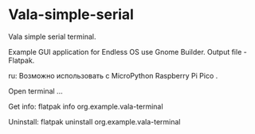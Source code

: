 # Vala-simple-serial
Vala simple serial terminal.

Example GUI application for Endless OS use Gnome Builder.
Output file - Flatpak.

ru: Возможно использовать с MicroPython Raspberry Pi Pico .


Open terminal ...

Get info:
flatpak info org.example.vala-terminal

Uninstall:
flatpak uninstall org.example.vala-terminal

